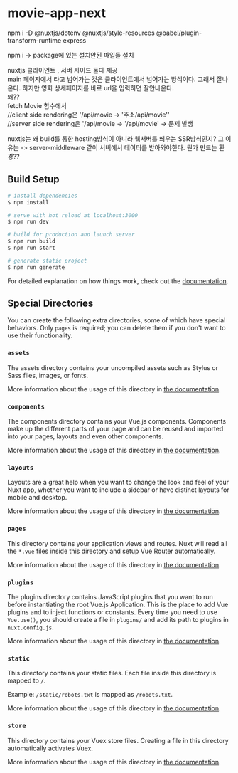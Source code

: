 # movie-app-next

npm i -D @nuxtjs/dotenv @nuxtjs/style-resources @babel/plugin-transform-runtime express    

npm i -> package에 있는 설치안된 파일들 설치 


nuxtjs
클라이언트 , 서버 사이드 둘다 제공   
main 페이지에서 타고 넘어가는 것은 클라이언트에서 넘어가는 방식이다. 그래서 잘나온다.    하지만 영화 상세페이지를 바로 url을 입력하면 잘안나온다.    
왜??     
fetch Movie 함수에서    
//client side rendering은 '/api/movie -> '주소/api/movie''    
//server side rendering은 '/api/movie -> '/api/movie' -> 문제 발생   

nuxtjs는 왜 build를 통한 hosting방식이 아니라 웹서버를 띄우는 SSR방식인지?
그 이유는 -> server-middleware 같이 서버에서 데이터를 받아와야한다.
뭔가 만드는 환경??

## Build Setup

```bash
# install dependencies
$ npm install

# serve with hot reload at localhost:3000
$ npm run dev

# build for production and launch server
$ npm run build
$ npm run start

# generate static project
$ npm run generate
```

For detailed explanation on how things work, check out the [documentation](https://nuxtjs.org).

## Special Directories

You can create the following extra directories, some of which have special behaviors. Only `pages` is required; you can delete them if you don't want to use their functionality.

### `assets`

The assets directory contains your uncompiled assets such as Stylus or Sass files, images, or fonts.

More information about the usage of this directory in [the documentation](https://nuxtjs.org/docs/2.x/directory-structure/assets).

### `components`

The components directory contains your Vue.js components. Components make up the different parts of your page and can be reused and imported into your pages, layouts and even other components.

More information about the usage of this directory in [the documentation](https://nuxtjs.org/docs/2.x/directory-structure/components).

### `layouts`

Layouts are a great help when you want to change the look and feel of your Nuxt app, whether you want to include a sidebar or have distinct layouts for mobile and desktop.

More information about the usage of this directory in [the documentation](https://nuxtjs.org/docs/2.x/directory-structure/layouts).


### `pages`

This directory contains your application views and routes. Nuxt will read all the `*.vue` files inside this directory and setup Vue Router automatically.

More information about the usage of this directory in [the documentation](https://nuxtjs.org/docs/2.x/get-started/routing).

### `plugins`

The plugins directory contains JavaScript plugins that you want to run before instantiating the root Vue.js Application. This is the place to add Vue plugins and to inject functions or constants. Every time you need to use `Vue.use()`, you should create a file in `plugins/` and add its path to plugins in `nuxt.config.js`.

More information about the usage of this directory in [the documentation](https://nuxtjs.org/docs/2.x/directory-structure/plugins).

### `static`

This directory contains your static files. Each file inside this directory is mapped to `/`.

Example: `/static/robots.txt` is mapped as `/robots.txt`.

More information about the usage of this directory in [the documentation](https://nuxtjs.org/docs/2.x/directory-structure/static).

### `store`

This directory contains your Vuex store files. Creating a file in this directory automatically activates Vuex.

More information about the usage of this directory in [the documentation](https://nuxtjs.org/docs/2.x/directory-structure/store).
